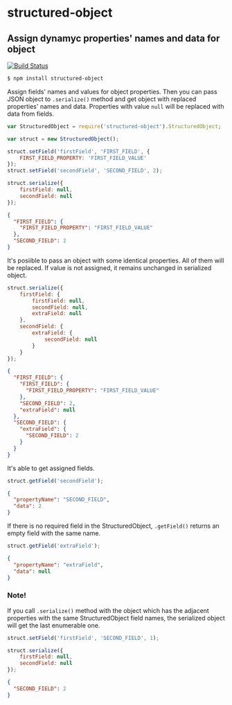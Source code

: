 # structured-object

## Assign dynamyc properties' names and data for object

[![Build Status](https://travis-ci.org/senaev/structured-object.svg?branch=master)](https://travis-ci.org/senaev/structured-object)

```bash
$ npm install structured-object
```

Assign fields' names and values for object properties.
Then you can pass JSON object to `.serialize()` method and get object with replaced properties' names and data.
Properties with value `null` will be replaced with data from fields.

```javascript
var StructuredObject = require('structured-object').StructuredObject;

var struct = new StructuredObject();

struct.setField('firstField', 'FIRST_FIELD', {
    FIRST_FIELD_PROPERTY: 'FIRST_FIELD_VALUE'
});
struct.setField('secondField', 'SECOND_FIELD', 2);

struct.serialize({
    firstField: null,
    secondField: null
});
```
```json
{
  "FIRST_FIELD": {
    "FIRST_FIELD_PROPERTY": "FIRST_FIELD_VALUE"
  },
  "SECOND_FIELD": 2
}
```

It's posiible to pass an object with some identical properties. All of them will be replaced.
If value is not assigned, it remains unchanged in serialized object.

```javascript
struct.serialize({
    firstField: {
        firstField: null,
        secondField: null,
        extraField: null
    },
    secondField: {
        extraField: {
            secondField: null
        }
    }
});
```
```json
{
  "FIRST_FIELD": {
    "FIRST_FIELD": {
      "FIRST_FIELD_PROPERTY": "FIRST_FIELD_VALUE"
    },
    "SECOND_FIELD": 2,
    "extraField": null
  },
  "SECOND_FIELD": {
    "extraField": {
      "SECOND_FIELD": 2
    }
  }
}
```

It's able to get assigned fields.

```javascript
struct.getField('secondField');
```
```json
{
  "propertyName": "SECOND_FIELD",
  "data": 2
}
```

If there is no required field in the StructuredObject, `.getField()` returns an empty field with the same name.

```javascript
struct.getField('extraField');
```
```json
{
  "propertyName": "extraField",
  "data": null
}
```

### Note!

If you call `.serialize()` method with the object which has the adjacent properties with the same StructuredObject field
names, the serialized object will get the last enumerable one.

```javascript
struct.setField('firstField', 'SECOND_FIELD', 1);

struct.serialize({
    firstField: null,
    secondField: null
});
```
```json
{
  "SECOND_FIELD": 2
}
```
